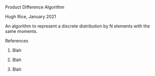 Product Difference Algorithm

Hugh Rice, January 2021


An algorithm to represent a discrete distribution by N elements with the same moments.



References

1. Blah

2. Blah

3. Blah
